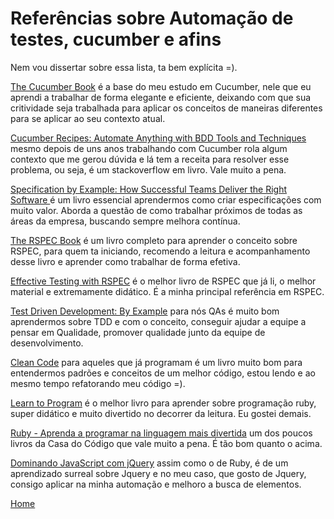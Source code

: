 # Referências sobre Automação de testes, cucumber e afins

Nem vou dissertar sobre essa lista, ta bem explícita =).

[The Cucumber Book](https://goo.gl/cbAVMG) é a base do meu estudo em Cucumber, nele que eu aprendi a trabalhar de forma elegante e eficiente, deixando com que sua critividade seja trabalhada para aplicar os conceitos de maneiras diferentes para se aplicar ao seu contexto atual.

[Cucumber Recipes: Automate Anything with BDD Tools and Techniques](https://goo.gl/ekjJjo) mesmo depois de uns anos trabalhando com Cucumber rola algum contexto que me gerou dúvida e lá tem a receita para resolver esse problema, ou seja, é um stackoverflow em livro. Vale muito a pena.

[Specification by Example: How Successful Teams Deliver the Right Software ](https://goo.gl/FYBnxw) é um livro essencial aprendermos como criar especificações com muito valor. Aborda a questão de como trabalhar próximos de todas as áreas da empresa, buscando sempre melhora contínua.

[The RSPEC Book](https://goo.gl/1DJCS8) é um livro completo para aprender o conceito sobre RSPEC, para quem ta iniciando, recomendo a leitura e acompanhamento desse livro e aprender como trabalhar de forma efetiva.

[Effective Testing with RSPEC](https://goo.gl/xqUknv) é o melhor livro de RSPEC que já li, o melhor material e extremamente didático. É a minha principal referência em RSPEC.

[Test Driven Development: By Example](https://goo.gl/tsjXbD) para nós QAs é muito bom aprendermos sobre TDD e com o conceito, conseguir ajudar a equipe a pensar em Qualidade, promover qualidade junto da equipe de desenvolvimento.

[Clean Code](https://goo.gl/u9B2Bn) para aqueles que já programam é um livro muito bom para entendermos padrões e conceitos de um melhor código, estou lendo e ao mesmo tempo refatorando meu código =).

[Learn to Program](https://goo.gl/NtfqVA) é o melhor livro para aprender sobre programação ruby, super didático e muito divertido no decorrer da leitura. Eu gostei demais.

[Ruby - Aprenda a programar na linguagem mais divertida](https://goo.gl/ocFSVV) um dos poucos livros da Casa do Código que vale muito a pena. É tão bom quanto o acima.

[Dominando JavaScript com jQuery](https://goo.gl/3acBkQ) assim como o de Ruby, é de um aprendizado surreal sobre Jquery e no meu caso, que gosto de Jquery, consigo aplicar na minha automação e melhoro a busca de elementos.

[Home](https://github.com/thiagomarquessp/a-importancia-da-leitura-para-qas/blob/master/README.md)
